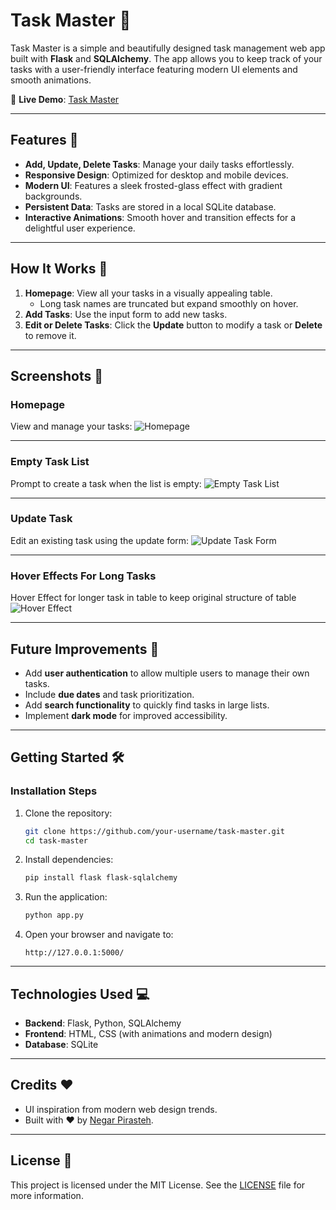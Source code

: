 # Task Master 📝

Task Master is a simple and beautifully designed task management web app built with **Flask** and **SQLAlchemy**. The app allows you to keep track of your tasks with a user-friendly interface featuring modern UI elements and smooth animations.

🔗 **Live Demo**: [Task Master](https://task-master-tklj.onrender.com/)

---

## Features 🚀

- **Add, Update, Delete Tasks**: Manage your daily tasks effortlessly.
- **Responsive Design**: Optimized for desktop and mobile devices.
- **Modern UI**: Features a sleek frosted-glass effect with gradient backgrounds.
- **Persistent Data**: Tasks are stored in a local SQLite database.
- **Interactive Animations**: Smooth hover and transition effects for a delightful user experience.

---

## How It Works 🔧

1. **Homepage**: View all your tasks in a visually appealing table. 
   - Long task names are truncated but expand smoothly on hover.
2. **Add Tasks**: Use the input form to add new tasks.
3. **Edit or Delete Tasks**: Click the **Update** button to modify a task or **Delete** to remove it.

---

## Screenshots 📸

### Homepage
View and manage your tasks:
![Homepage](screenshots/homepage.png)

---

### Empty Task List
Prompt to create a task when the list is empty:
![Empty Task List](screenshots/empty-task-list.png)

---

### Update Task
Edit an existing task using the update form:
![Update Task Form](screenshots/update.png)

---

### Hover Effects For Long Tasks
Hover Effect for longer task in table to keep original structure of table
![Hover Effect](screenshots/longtasks.png)

---

## Future Improvements 🌟

- Add **user authentication** to allow multiple users to manage their own tasks.
- Include **due dates** and task prioritization.
- Add **search functionality** to quickly find tasks in large lists.
- Implement **dark mode** for improved accessibility.

---

## Getting Started 🛠️

### Installation Steps
1. Clone the repository:
   ```bash
   git clone https://github.com/your-username/task-master.git
   cd task-master
   ```

2. Install dependencies:
   ```bash
   pip install flask flask-sqlalchemy
   ```

3. Run the application:
   ```bash
   python app.py
   ```

4. Open your browser and navigate to:
   ```
   http://127.0.0.1:5000/
   ```

---

## Technologies Used 💻

- **Backend**: Flask, Python, SQLAlchemy
- **Frontend**: HTML, CSS (with animations and modern design)
- **Database**: SQLite

---

## Credits ❤️

- UI inspiration from modern web design trends.
- Built with ❤️ by [Negar Pirasteh](https://github.com/negarprh).

---

## License 📜

This project is licensed under the MIT License. See the [LICENSE](LICENSE) file for more information.
